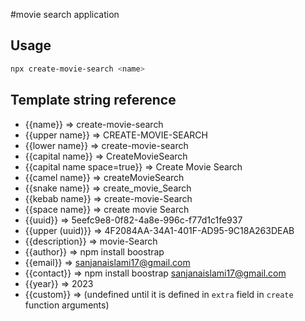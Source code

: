 #movie search application

## Usage

```bash
npx create-movie-search <name>
```

## Template string reference

- {{name}} => create-movie-search
- {{upper name}} => CREATE-MOVIE-SEARCH
- {{lower name}} => create-movie-search
- {{capital name}} => CreateMovieSearch
- {{capital name space=true}} => Create Movie Search
- {{camel name}} => createMovieSearch
- {{snake name}} => create_movie_Search
- {{kebab name}} => create-movie-Search
- {{space name}} => create movie Search
- {{uuid}} => 5eefc9e8-0f82-4a8e-996c-f77d1c1fe937
- {{upper (uuid)}} => 4F2084AA-34A1-401F-AD95-9C18A263DEAB
- {{description}} =>  movie-Search
- {{author}} => npm install boostrap
- {{email}} => sanjanaislami17@gmail.com
- {{contact}} => npm install boostrap <sanjanaislami17@gmail.com>
- {{year}} => 2023
- {{custom}} =>  (undefined until it is defined in `extra` field in `create` function arguments)


